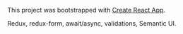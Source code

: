 This project was bootstrapped with [Create React App](https://github.com/facebookincubator/create-react-app).

Redux, redux-form, await/async, validations, Semantic UI.